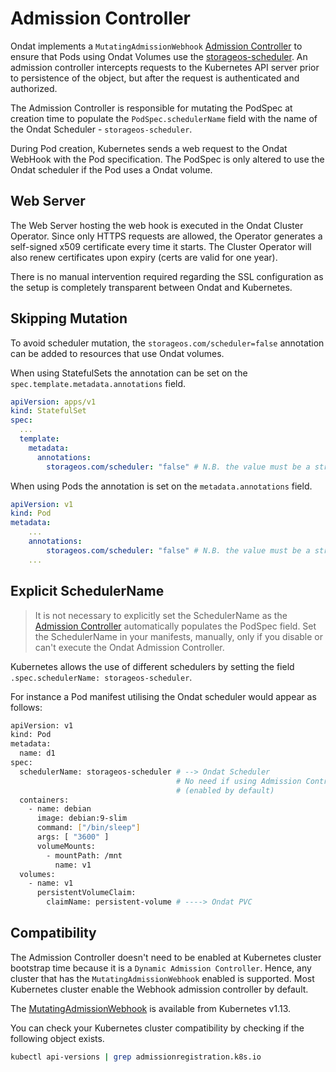 # Admission Controller

Ondat implements a `MutatingAdmissionWebhook` [Admission
Controller](https://kubernetes.io/docs/reference/access-authn-authz/extensible-admission-controllers/#what-are-admission-webhooks)
to ensure that Pods using Ondat Volumes use the [storageos-scheduler](../../reference/scheduler/_index.md). An admission controller intercepts
requests to the Kubernetes API server prior to persistence of the object, but
after the request is authenticated and authorized.

The Admission Controller is responsible for mutating the PodSpec at creation time
to populate the `PodSpec.schedulerName` field with the name of the Ondat
Scheduler - `storageos-scheduler`.

During Pod creation, Kubernetes sends a web request to the Ondat
WebHook with the Pod specification. The PodSpec is only altered to use the
Ondat scheduler if the Pod uses a Ondat volume.

## Web Server

The Web Server hosting the web hook is executed in the Ondat Cluster
Operator. Since only HTTPS requests are allowed, the Operator generates a
self-signed x509 certificate every time it starts. The Cluster Operator will
also renew certificates upon expiry (certs are valid for one year).

There is no manual intervention required regarding the SSL configuration as the
setup is completely transparent between Ondat and Kubernetes.

## Skipping Mutation

To avoid scheduler mutation, the `storageos.com/scheduler=false` annotation can
be added to resources that use Ondat volumes.

When using StatefulSets the annotation can be set on the `spec.template.metadata.annotations` field.

```yaml
apiVersion: apps/v1
kind: StatefulSet
spec:
  ...
  template:
    metadata:
      annotations:
        storageos.com/scheduler: "false" # N.B. the value must be a string and not a boolean
```

When using Pods the annotation is set on the `metadata.annotations` field.
```yaml
apiVersion: v1
kind: Pod
metadata:
    ...
    annotations:
        storageos.com/scheduler: "false" # N.B. the value must be a string and not a boolean
    ...
```

## Explicit SchedulerName

> It is not necessary to explicitly set the SchedulerName as the [Admission
> Controller](admission-controller.md)
> automatically populates the PodSpec field. Set the SchedulerName in your
> manifests, manually, only if you disable or can't execute the Ondat
> Admission Controller.

Kubernetes allows the use of different schedulers by setting the field
`.spec.schedulerName: storageos-scheduler`.

For instance a Pod manifest utilising the Ondat scheduler would appear as follows:

```bash
apiVersion: v1
kind: Pod
metadata:
  name: d1
spec:
  schedulerName: storageos-scheduler # --> Ondat Scheduler
                                     # No need if using Admission Controller
                                     # (enabled by default)
  containers:
    - name: debian
      image: debian:9-slim
      command: ["/bin/sleep"]
      args: [ "3600" ]
      volumeMounts:
        - mountPath: /mnt
          name: v1
  volumes:
    - name: v1
      persistentVolumeClaim:
        claimName: persistent-volume # ----> Ondat PVC

```

## Compatibility

The Admission Controller doesn't need to be enabled at Kubernetes cluster
bootstrap time because it is a `Dynamic Admission Controller`. Hence, any
cluster that has the `MutatingAdmissionWebhook` enabled is supported. Most
Kubernetes cluster enable the Webhook admission controller by default.

The
[MutatingAdmissionWebhook](https://kubernetes.io/docs/reference/access-authn-authz/admission-controllers/#mutatingadmissionwebhook)
is available from Kubernetes v1.13.

You can check your Kubernetes cluster compatibility by checking if the
following object exists.

```bash
kubectl api-versions | grep admissionregistration.k8s.io
```

